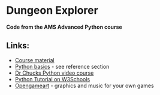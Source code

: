 # Dungeon Explorer

**Code from the AMS Advanced Python course**

## Links:

* [Course material](http://www.academis.eu/advanced_python/)
* [Python basics](http://www.academis.eu/python_basics/) - see reference section
* [Dr Chucks Python video course](https://www.freecodecamp.org/learn/python-for-everybody/)
* [Python Tutorial on W3Schools](https://www.w3schools.com/python/)
* [Opengameart](https://opengameart.org/) - graphics and music for your own games

